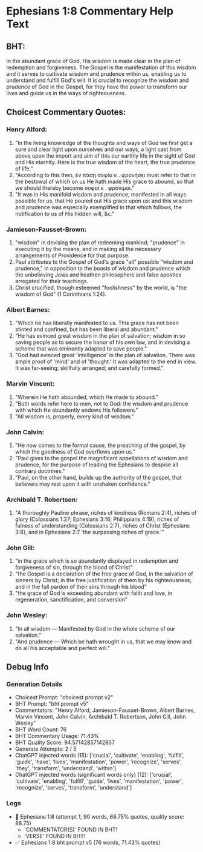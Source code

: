 # Ephesians 1:8 Commentary Help Text

## BHT:
In the abundant grace of God, His wisdom is made clear in the plan of redemption and forgiveness. The Gospel is the manifestation of this wisdom and it serves to cultivate wisdom and prudence within us, enabling us to understand and fulfill God's will. It is crucial to recognize the wisdom and prudence of God in the Gospel, for they have the power to transform our lives and guide us in the ways of righteousness.

## Choicest Commentary Quotes:
### Henry Alford:
1. "In the living knowledge of the thoughts and ways of God we first get a sure and clear light upon ourselves and our ways, a light cast from above upon the import and aim of this our earthly life in the sight of God and His eternity. Here is the true wisdom of the heart, the true prudence of life."
2. "According to this then, ἐν πάσῃ σοφίᾳ κ . φρονήσει must refer to that in the bestowal of which on us He hath made His grace to abound, so that we should thereby become σοφοὶ κ . φρόνιμοι."
3. "It was in His manifold wisdom and prudence, manifested in all ways possible for us, that He poured out His grace upon us: and this wisdom and prudence was especially exemplified in that which follows, the notification to us of His hidden will, &c."

### Jamieson-Fausset-Brown:
1. "wisdom" in devising the plan of redeeming mankind; "prudence" in executing it by the means, and in making all the necessary arrangements of Providence for that purpose.
2. Paul attributes to the Gospel of God's grace "all" possible "wisdom and prudence," in opposition to the boasts of wisdom and prudence which the unbelieving Jews and heathen philosophers and false apostles arrogated for their teachings.
3. Christ crucified, though esteemed "foolishness" by the world, is "the wisdom of God" (1 Corinthians 1:24).

### Albert Barnes:
1. "Which he has liberally manifested to us. This grace has not been stinted and confined, but has been liberal and abundant."
2. "He has evinced great wisdom in the plan of salvation; wisdom in so saving people as to secure the honor of his own law, and in devising a scheme that was eminently adapted to save people."
3. "God had evinced great 'intelligence' in the plan of salvation. There was ample proof of 'mind' and of 'thought.' It was adapted to the end in view. It was far-seeing; skillfully arranged; and carefully formed."

### Marvin Vincent:
1. "Wherein He hath abounded, which He made to abound."
2. "Both words refer here to men, not to God: the wisdom and prudence with which He abundantly endows His followers."
3. "All wisdom is, properly, every kind of wisdom."

### John Calvin:
1. "He now comes to the formal cause, the preaching of the gospel, by which the goodness of God overflows upon us."
2. "Paul gives to the gospel the magnificent appellations of wisdom and prudence, for the purpose of leading the Ephesians to despise all contrary doctrines."
3. "Paul, on the other hand, builds up the authority of the gospel, that believers may rest upon it with unshaken confidence."

### Archibald T. Robertson:
1. "A thoroughly Pauline phrase, riches of kindness (Romans 2:4), riches of glory (Colossians 1:27; Ephesians 3:16; Philippians 4:19), riches of fulness of understanding (Colossians 2:7), riches of Christ (Ephesians 3:8), and in Ephesians 2:7 'the surpassing riches of grace.'" 


### John Gill:
1. "in the grace which is so abundantly displayed in redemption and forgiveness of sin, through the blood of Christ"
2. "the Gospel is a declaration of the free grace of God, in the salvation of sinners by Christ; in the free justification of them by his righteousness; and in the full pardon of their sins through his blood"
3. "the grace of God is exceeding abundant with faith and love, in regeneration, sanctification, and conversion"

### John Wesley:
1. "In all wisdom — Manifested by God in the whole scheme of our salvation."
2. "And prudence — Which be hath wrought in us, that we may know and do all his acceptable and perfect will."


## Debug Info
### Generation Details
- Choicest Prompt: "choicest prompt v2"
- BHT Prompt: "bht prompt v5"
- Commentators: "Henry Alford, Jamieson-Fausset-Brown, Albert Barnes, Marvin Vincent, John Calvin, Archibald T. Robertson, John Gill, John Wesley"
- BHT Word Count: 76
- BHT Commentary Usage: 71.43%
- BHT Quality Score: 94.57142857142857
- Generate Attempts: 2 / 5
- ChatGPT injected words (15):
	['crucial', 'cultivate', 'enabling', 'fulfill', 'guide', 'have', 'lives', 'manifestation', 'power', 'recognize', 'serves', 'they', 'transform', 'understand', 'within']
- ChatGPT injected words (significant words only) (12):
	['crucial', 'cultivate', 'enabling', 'fulfill', 'guide', 'lives', 'manifestation', 'power', 'recognize', 'serves', 'transform', 'understand']

### Logs
- 🔄 Ephesians 1:8 (attempt 1, 90 words, 68.75% quotes, quality score: 88.75) 
	- 'COMMENTATOR(S)' FOUND IN BHT! 
	- 'VERSE' FOUND IN BHT!
- ✅ Ephesians 1:8 bht prompt v5 (76 words, 71.43% quotes)